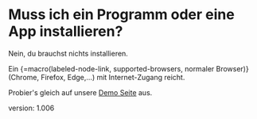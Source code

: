 # Muss ich ein Programm oder eine App installieren?

Nein, du brauchst nichts installieren.

Ein {=macro(labeled-node-link, supported-browsers, normaler Browser)} (Chrome, Firefox, Edge,…) mit Internet-Zugang reicht.

Probier's gleich auf unsere [Demo Seite](https://demo.scanarium.com/) aus.

version: 1.006
